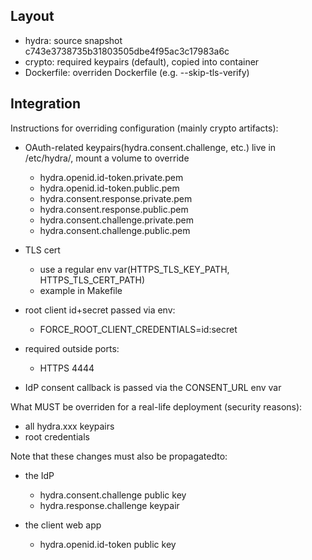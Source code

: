 ## Layout
- hydra: source snapshot c743e3738735b31803505dbe4f95ac3c17983a6c
- crypto: required keypairs (default), copied into container
- Dockerfile: overriden Dockerfile (e.g. --skip-tls-verify)

## Integration
Instructions for overriding configuration (mainly crypto artifacts):
- OAuth-related keypairs(hydra.consent.challenge, etc.) live in /etc/hydra/, mount a volume to override
    - hydra.openid.id-token.private.pem
    - hydra.openid.id-token.public.pem
    - hydra.consent.response.private.pem
    - hydra.consent.response.public.pem
    - hydra.consent.challenge.private.pem
    - hydra.consent.challenge.public.pem

- TLS cert
    - use a regular env var(HTTPS_TLS_KEY_PATH, HTTPS_TLS_CERT_PATH)
    - example in Makefile

- root client id+secret passed via env:
    - FORCE_ROOT_CLIENT_CREDENTIALS=id:secret

- required outside ports:
    - HTTPS 4444

- IdP consent callback is passed via the CONSENT_URL env var

What MUST be overriden for a real-life deployment (security reasons):
- all hydra.xxx keypairs
- root credentials

Note that these changes must also be propagatedto:
- the IdP
    - hydra.consent.challenge public key
    - hydra.response.challenge keypair

- the client web app
    - hydra.openid.id-token public key
